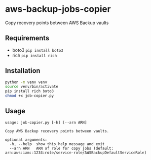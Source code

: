 # aws-backup-jobs-copier

Copy recovery points between AWS Backup vaults

## Requirements

- boto3 `pip install boto3`
- rich `pip install rich`

## Installation

````bash
python -m venv venv
source venv/bin/activate
pip install rich boto3
chmod +x job-copier.py
````

## Usage

````none
usage: job-copier.py [-h] [--arn ARN]

Copy AWS Backup recovery points between vaults.

optional arguments:
  -h, --help  show this help message and exit
  --arn ARN   ARN of role for copy jobs (default: arn:aws:iam::1234:role/service-role/AWSBackupDefaultServiceRole)
````